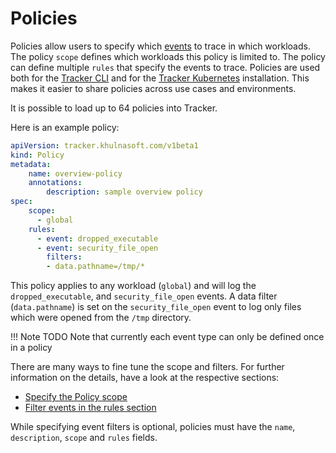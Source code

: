# Policies

Policies allow users to specify which [events](../events/index.md) to trace in which workloads. The policy `scope` defines which workloads this policy is limited to. The policy can define multiple `rules` that specify the events to trace. Policies are used both for the [Tracker CLI](./usage/cli.md) and for the [Tracker Kubernetes](./usage/kubernetes.md) installation. This makes it easier to share policies across use cases and environments.

It is possible to load up to 64 policies into Tracker.

Here is an example policy:

```yaml
apiVersion: tracker.khulnasoft.com/v1beta1
kind: Policy
metadata:
	name: overview-policy
	annotations:
		description: sample overview policy
spec:
	scope:
	  - global
	rules:
	  - event: dropped_executable
	  - event: security_file_open
	    filters:
		- data.pathname=/tmp/*
```

This policy applies to any workload (`global`) and will log the `dropped_executable`, and `security_file_open` events. A data filter (`data.pathname`) is set on the `security_file_open` event to log only files which were opened from the `/tmp` directory.

!!! Note TODO
    Note that currently each event type can only be defined once in a policy

There are many ways to fine tune the scope and filters. For further information on the details, have a look at the respective sections: 

* [Specify the Policy scope](./scopes.md)
* [Filter events in the rules section](./rules.md)

While specifying event filters is optional, policies must have the `name`, `description`, `scope` and `rules` fields.
